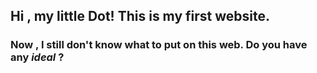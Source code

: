 ## Hi , my little Dot! This is my first website.

### Now , I still don't know what to put on this web. Do you have any *ideal* ?
